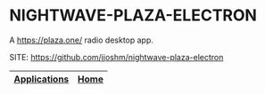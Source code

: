 # NIGHTWAVE-PLAZA-ELECTRON

 A https://plaza.one/ radio desktop app.

 SITE: https://github.com/jjoshm/nightwave-plaza-electron

 | [Applications](https://portable-linux-apps.github.io/apps.html) | [Home](https://portable-linux-apps.github.io)
 | --- | --- |
